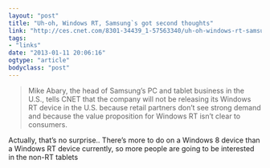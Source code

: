 ```yaml
---
layout: "post"
title: "Uh-oh, Windows RT, Samsung`s got second thoughts"
link: "http://ces.cnet.com/8301-34439_1-57563340/uh-oh-windows-rt-samsungs-got-second-thoughts/"
tags: 
- "links"
date: "2013-01-11 20:06:16"
ogtype: "article"
bodyclass: "post"
---
```


> Mike Abary, the head of Samsung’s PC and tablet business in the U.S., tells CNET that the company will not be releasing its Windows RT device in the U.S. because retail partners don’t see strong demand and because the value proposition for Windows RT isn’t clear to consumers.

Actually, that’s no surprise.. There’s more to do on a Windows 8 device than a Windows RT device currently, so more people are going to be interested in the non-RT tablets
